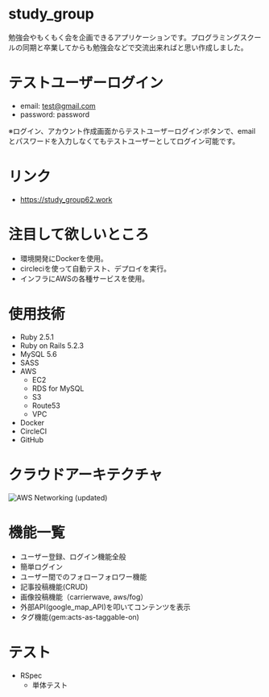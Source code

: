 # study_group
勉強会やもくもく会を企画できるアプリケーションです。プログラミングスクールの同期と卒業してからも勉強会などで交流出来ればと思い作成しました。

# テストユーザーログイン
- email: test@gmail.com
- password: password

※ログイン、アカウント作成画面からテストユーザーログインボタンで、emailとパスワードを入力しなくてもテストユーザーとしてログイン可能です。

# リンク
- https://study_group62.work

# 注目して欲しいところ
- 環境開発にDockerを使用。
- circleciを使って自動テスト、デプロイを実行。
- インフラにAWSの各種サービスを使用。

# 使用技術
- Ruby 2.5.1
- Ruby on Rails 5.2.3
- MySQL 5.6
- SASS
- AWS
  - EC2
  - RDS for MySQL
  - S3
  - Route53
  - VPC
- Docker
- CircleCI
- GitHub

# クラウドアーキテクチャ
![AWS Networking (updated)](https://user-images.githubusercontent.com/26785257/69001806-81d84e80-0928-11ea-8c63-1888db10a518.png)

# 機能一覧
- ユーザー登録、ログイン機能全般
- 簡単ログイン
- ユーザー間でのフォローフォロワー機能
- 記事投稿機能(CRUD)
- 画像投稿機能（carrierwave, aws/fog）
- 外部API(google_map_API)を叩いてコンテンツを表示
- タグ機能(gem:acts-as-taggable-on)

# テスト
- RSpec
  - 単体テスト
